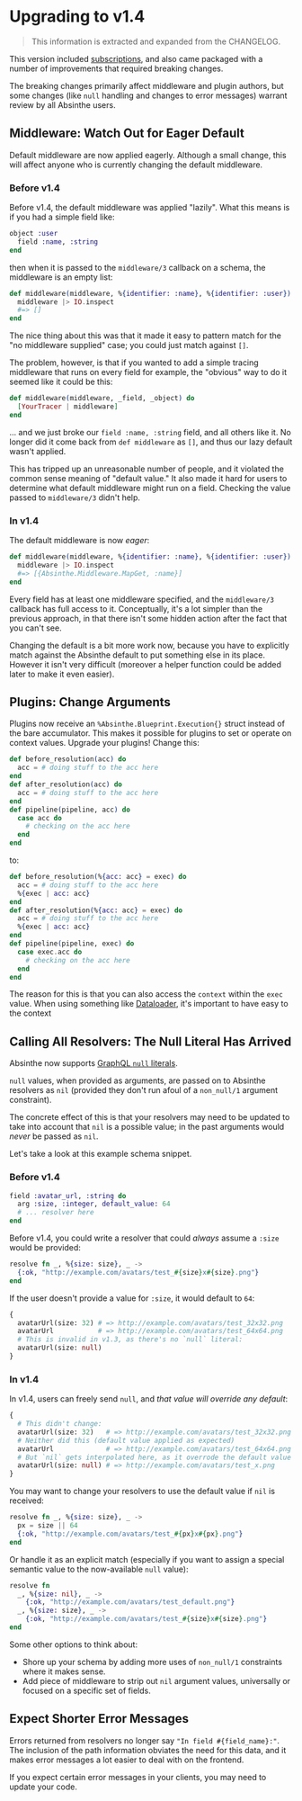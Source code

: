# Upgrading to v1.4

> This information is extracted and expanded from the CHANGELOG.

This version included [subscriptions](subscriptions.html), and also came packaged with a number of improvements that required breaking changes.

The breaking changes primarily affect middleware and plugin authors, but some changes (like `null` handling and changes to error messages) warrant review by all Absinthe users.

## Middleware: Watch Out for Eager Default

Default middleware are now applied eagerly. Although a small change, this will affect anyone who is currently changing the default middleware.

### Before v1.4

Before v1.4, the default middleware was applied "lazily". What this means is if you had a simple field like:

```elixir
object :user
  field :name, :string
end
```

then when it is passed to the `middleware/3` callback on a schema, the middleware is an empty list:

```elixir
def middleware(middleware, %{identifier: :name}, %{identifier: :user}) do
  middleware |> IO.inspect
  #=> []
end
```

The nice thing about this was that it made it easy to pattern match for the "no middleware supplied" case; you could just match against `[]`.

The problem, however, is that if you wanted to add a simple tracing middleware that runs on every field for example, the "obvious" way to do it seemed like it could be this:

```elixir
def middleware(middleware, _field, _object) do
  [YourTracer | middleware]
end
```

... and we just broke our `field :name, :string` field, and all others like it. No longer did it come back from `def middleware` as `[]`, and thus our lazy default wasn't applied.

This has tripped up an unreasonable number of people, and it violated the common sense meaning of "default value." It also made it hard for users to determine what default middleware might run on a field. Checking the value passed to `middleware/3` didn't help.

### In v1.4

The default middleware is now _eager_:

```elixir
def middleware(middleware, %{identifier: :name}, %{identifier: :user}) do
  middleware |> IO.inspect
  #=> [{Absinthe.Middleware.MapGet, :name}]
end
```

Every field has at least one middleware specified, and the `middleware/3` callback has full access to it. Conceptually, it's a lot simpler than the previous approach, in that there isn't some hidden action after the fact that you can't see.

Changing the default is a bit more work now, because you have to explicitly match against the Absinthe default to put something else in its place. However it isn't very difficult (moreover a helper function could be added later to make it even easier).

## Plugins: Change Arguments

Plugins now receive an `%Absinthe.Blueprint.Execution{}` struct instead of the bare accumulator. This makes it possible for plugins to set or operate on context values. Upgrade your plugins! Change this:

```elixir
def before_resolution(acc) do
  acc = # doing stuff to the acc here
end
def after_resolution(acc) do
  acc = # doing stuff to the acc here
end
def pipeline(pipeline, acc) do
  case acc do
    # checking on the acc here
  end
end
```
to:

```elixir
def before_resolution(%{acc: acc} = exec) do
  acc = # doing stuff to the acc here
  %{exec | acc: acc}
end
def after_resolution(%{acc: acc} = exec) do
  acc = # doing stuff to the acc here
  %{exec | acc: acc}
end
def pipeline(pipeline, exec) do
  case exec.acc do
    # checking on the acc here
  end
end
```

The reason for this is that you can also access the `context` within the `exec` value. When using something like [Dataloader](dataloader.html), it's important to have easy to the context

## Calling All Resolvers: The Null Literal Has Arrived

Absinthe now supports [GraphQL `null` literals](http://facebook.github.io/graphql/October2016/#sec-Null-Value).

`null` values, when provided as arguments, are passed on to Absinthe resolvers as `nil` (provided they don't run afoul of a `non_null/1` argument constraint).

The concrete effect of this is that your resolvers may need to be updated to take into account that `nil` is a possible value; in the past arguments would _never_ be passed as `nil`.

Let's take a look at this example schema snippet.

### Before v1.4

``` elixir
field :avatar_url, :string do
  arg :size, :integer, default_value: 64
  # ... resolver here
end
```

Before v1.4, you could write a resolver that could _always_ assume a `:size` would be provided:

``` elixir
resolve fn _, %{size: size}, _ ->
  {:ok, "http://example.com/avatars/test_#{size}x#{size}.png"}
end
```

If the user doesn't provide a value for `:size`, it would default to `64`:

``` graphql
{
  avatarUrl(size: 32) # => http://example.com/avatars/test_32x32.png
  avatarUrl           # => http://example.com/avatars/test_64x64.png
  # This is invalid in v1.3, as there's no `null` literal:
  avatarUrl(size: null)
}
```

### In v1.4

In v1.4, users can freely send `null`, and _that value will override any default_:

``` graphql
{
  # This didn't change:
  avatarUrl(size: 32)   # => http://example.com/avatars/test_32x32.png
  # Neither did this (default value applied as expected)
  avatarUrl             # => http://example.com/avatars/test_64x64.png
  # But `nil` gets interpolated here, as it overrode the default value of `64`:
  avatarUrl(size: null) # => http://example.com/avatars/test_x.png
}
```

You may want to change your resolvers to use the default value if `nil` is received:

``` elixir
resolve fn _, %{size: size}, _ ->
  px = size || 64
  {:ok, "http://example.com/avatars/test_#{px}x#{px}.png"}
end
```

Or handle it as an explicit match (especially if you want to assign a special semantic value to the now-available `null` value):

``` elixir
resolve fn
  _, %{size: nil}, _ ->
    {:ok, "http://example.com/avatars/test_default.png"}
  _, %{size: size}, _ ->
    {:ok, "http://example.com/avatars/test_#{size}x#{size}.png"}
end
```

Some other options to think about:

- Shore up your schema by adding more uses of `non_null/1` constraints where it makes sense.
- Add  piece of middleware to strip out `nil` argument values, universally or focused on a specific set of fields.


## Expect Shorter Error Messages

Errors returned from resolvers no longer say `"In field #{field_name}:"`. The inclusion of the path information obviates the need for this data, and it makes error messages a lot easier to deal with on the frontend.

If you expect certain error messages in your clients, you may need to update your code.
